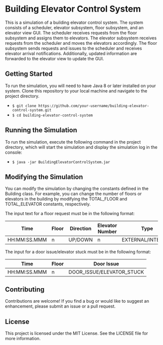 # Building Elevator Control System
This is a simulation of a building elevator control system. The system consists of a scheduler, elevator subsystem, floor subsystem, and an elevator view GUI. The scheduler receives requests from the floor subsystem and assigns them to elevators. The elevator subsystem receives requests from the scheduler and moves the elevators accordingly. The floor subsystem sends requests and issues to the scheduler and receives elevator arrival notifications. Additionally, updated information are forwarded to the elevator view to update the GUI.

## Getting Started
To run the simulation, you will need to have Java 8 or later installed on your system. Clone this repository to your local machine and navigate to the project directory.

* `$ git clone https://github.com/your-username/building-elevator-control-system.git`
* `$ cd building-elevator-control-system`

## Running the Simulation
To run the simulation, execute the following command in the project directory, which will start the simulation and display the simulation log in the console:
* `$ java -jar BuildingElevatorControlSystem.jar`

## Modifying the Simulation
You can modify the simulation by changing the constants defined in the Building class. For example, you can change the number of floors or elevators in the building by modifying the TOTAL_FLOOR and TOTAL_ELEVATOR constants, respectively.

The input text for a floor request must be in the following format:

| Time         | Floor | Direction | Elevator Number | Type              |
|--------------|-------|-----------|-----------------|-------------------|
| HH:MM:SS.MMM | n     | UP/DOWN   | n               | EXTERNAL/INTERNAL |   

The input for a door issue/elevator stuck must be in the following format:

| Time         | Floor | Door Issue                |
|--------------|-------|---------------------------|
| HH:MM:SS.MMM | n     | DOOR_ISSUE/ELEVATOR_STUCK |

## Contributing
Contributions are welcome! If you find a bug or would like to suggest an enhancement, please submit an issue or a pull request.

## License
This project is licensed under the MIT License. See the LICENSE file for more information.
